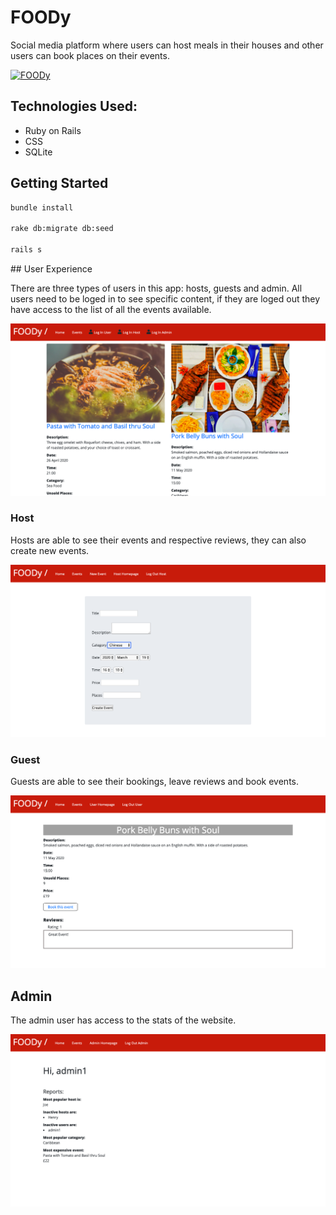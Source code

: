 # FOODy

Social media platform where users can host meals in their houses and other users can book places on their events.

<a href="http://www.youtube.com/watch?feature=player_embedded&v=12donVUvJVw" target="_blank"><img src="http://img.youtube.com/vi/12donVUvJVw/0.jpg" 
alt="FOODy" width="340" height="280"/></a>

<!-- <img src='./app/assets/images/Foody-welcomepage.png'> -->

## Technologies Used:
 - Ruby on Rails
 - CSS
 - SQLite 

 ## Getting Started

```bash
bundle install

rake db:migrate db:seed

rails s
```

## User Experience

There are three types of users in this app: hosts, guests and admin.
All users need to be loged in to see specific content, if they are loged out they have access to the list of all the events available.

<img src='./app/assets/images/Foody-events.png'>


### Host 
Hosts are able to see their events and respective reviews, they can also create new events.

<img src='./app/assets/images/Foody-formfornewevent.png'>

### Guest
Guests are able to see their bookings, leave reviews and book events.

<img src='./app/assets/images/Foody-bookevent.png'>

## Admin 

The admin user has access to the stats of the website.

<img src='./app/assets/images/Foody-adminpage.png'>







